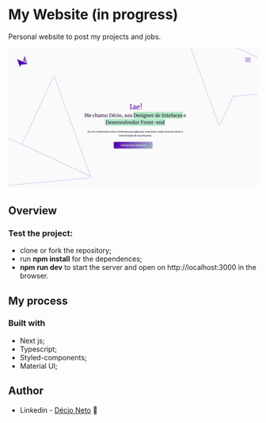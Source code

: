 # My Website (in progress)
Personal website to post my projects and jobs.

![](./screenshot.jpg)

## Overview

### Test the project:

- clone or fork the repository;
- run **npm install** for the dependences;
- **npm run dev** to start the server and open on http://localhost:3000 in the browser.

## My process

### Built with

- Next js;
- Typescript;
- Styled-components;
- Material UI;

## Author

- Linkedin - [Décio Neto](https://www.linkedin.com/in/decioneto/) 👋